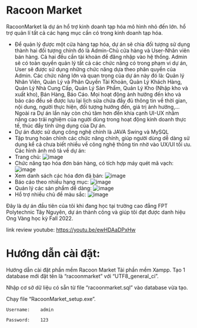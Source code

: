 # Racoon Market
RacoonMarket là dự án hổ trợ kinh doanh tạp hóa mô hình nhỏ đến lớn. hổ trợ quản lí tất cả các hạng mục cần có trong kinh doanh tạp hóa.
- Để quản lý được một cửa hàng tạp hóa, dự án sẽ chia đối tượng sử dụng thành hai đối tượng chính đó là Admin-Chủ cửa hàng và User-Nhân viên bán hàng. Cả hai đều cần tài khoản để đăng nhập vào hệ thống. Admin sẽ có toàn quyền quản lý tất cả các chức năng có trong phạm vi dự án, User sẽ được sử dụng những chức năng dựa theo phân quyền của Admin. Các chức năng lớn và quan trọng của dự án này đó là: Quản lý Nhân Viên, Quản Lý và Phân Quyền Tài Khoản, Quản Lý Khách Hàng, Quản Lý Nhà Cung Cấp, Quản Lý Sản Phẩm, Quản Lý Kho (Nhập kho và xuất kho), Bán Hàng, Báo Cáo. Mọi hoạt động ảnh hưởng đến kho và báo cáo đều sẽ được lưu lại lịch sửa chứa đầy đủ thông tin về thời gian, nội dung, người thực hiện, đối tượng hướng đến, giá trị ảnh hưởng,… Ngoài ra Dự án lần này còn chú tâm hơn đến khía cạnh UI-UX nhằm nâng cao trải nghiệm của người dùng trong hoạt động kinh doanh thực tế, thúc đẩy tính ứng dụng của Dự án.
- Dự án được sử dụng công nghệ chính là JAVA Swing và MySQL
- Tập trung hoàn chỉnh các chức năng chính, giúp người dùng dễ dàng sử dụng kể cả chưa biết nhiều về công nghệ thông tin nhờ vào UX/UI tối ưu.
Các hình ảnh mô tả về dự án:
 - Trang chủ:
 ![image](https://user-images.githubusercontent.com/95233436/223147354-d5c30b2c-d8d6-4ab4-a726-3d6dd3162cb2.png)
 - Chức năng tạo hóa đơn bán hàng, có tích hợp máy quét mã vạch:
 ![image](https://user-images.githubusercontent.com/95233436/223147542-c6bef04f-23a2-4385-9a0f-fc9124aa7a51.png)
 - Xem danh sách các hóa đơn đã bán:
 ![image](https://user-images.githubusercontent.com/95233436/223147691-9a675af0-c622-4ee0-aef6-1e1dfd4d1ffe.png)
 - Báo cáo theo nhiều hạng mục:
 ![image](https://user-images.githubusercontent.com/95233436/223148002-43213d5d-80cf-4c49-be69-1ec4812846f1.png)
 - Quản lý các sản phẩm dể dàng:
 ![image](https://user-images.githubusercontent.com/95233436/223148357-5a660f85-bf66-4eb3-b580-17f631d14e6e.png)
 - Hổ trợ nhiều chủ đề màu sắc:
 ![image](https://user-images.githubusercontent.com/95233436/223148626-6d579fea-d702-4faa-87c3-6ee4a4d4a881.png)

Đây là dự án đầu tiên của tôi khi đang học tại trường cao đẳng FPT Polytechnic Tây Nguyên, dự án thành công và giúp tôi đạt được danh hiệu Ong Vàng học kỳ Fall 2022.

link review youtube: https://youtu.be/ewHDAaDPxHw

# Hướng dẫn cài đặt:
Hướng dẫn cài đặt phần mềm Racoon Market 
Tải phần mềm Xampp.
Tạo 1 database mới đặt tên là “racoonmarket” với “UTF8_general_ci”.

Nhập cơ sở dữ liệu có sẵn từ file “racoonmarket.sql” vào database vừa tạo.

Chạy file “RacoonMarket_setup.exe”.

	Username:    admin
	
	Password:    123
